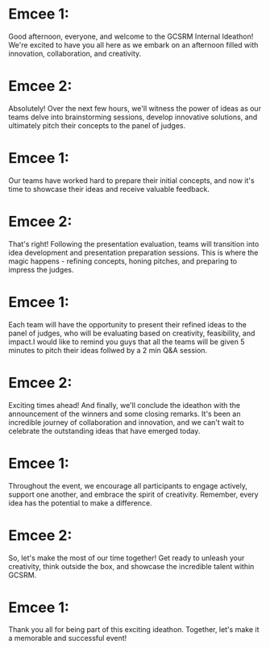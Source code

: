 # Emcee 1:
Good afternoon, everyone, and welcome to the GCSRM Internal Ideathon! We're excited to have you all here as we embark on an afternoon filled with innovation, collaboration, and creativity.

# Emcee 2:
Absolutely! Over the next few hours, we'll witness the power of ideas as our teams delve into brainstorming sessions, develop innovative solutions, and ultimately pitch their concepts to the panel of judges.

# Emcee 1:
Our teams have worked hard to prepare their initial concepts, and now it's time to showcase their ideas and receive valuable feedback.

# Emcee 2:
That's right! Following the presentation evaluation, teams will transition into idea development and presentation preparation sessions. This is where the magic happens - refining concepts, honing pitches, and preparing to impress the judges.

# Emcee 1:
Each team will have the opportunity to present their refined ideas to the panel of judges, who will be evaluating based on creativity, feasibility, and impact.I would like to remind you guys that all the teams will be given 5 minutes to pitch their ideas follwed by a 2 min Q&A session.

# Emcee 2:
Exciting times ahead! And finally, we'll conclude the ideathon with the announcement of the winners and some closing remarks. It's been an incredible journey of collaboration and innovation, and we can't wait to celebrate the outstanding ideas that have emerged today.

# Emcee 1:
Throughout the event, we encourage all participants to engage actively, support one another, and embrace the spirit of creativity. Remember, every idea has the potential to make a difference.

# Emcee 2:
So, let's make the most of our time together! Get ready to unleash your creativity, think outside the box, and showcase the incredible talent within GCSRM.

# Emcee 1:
Thank you all for being part of this exciting ideathon. Together, let's make it a memorable and successful event!
